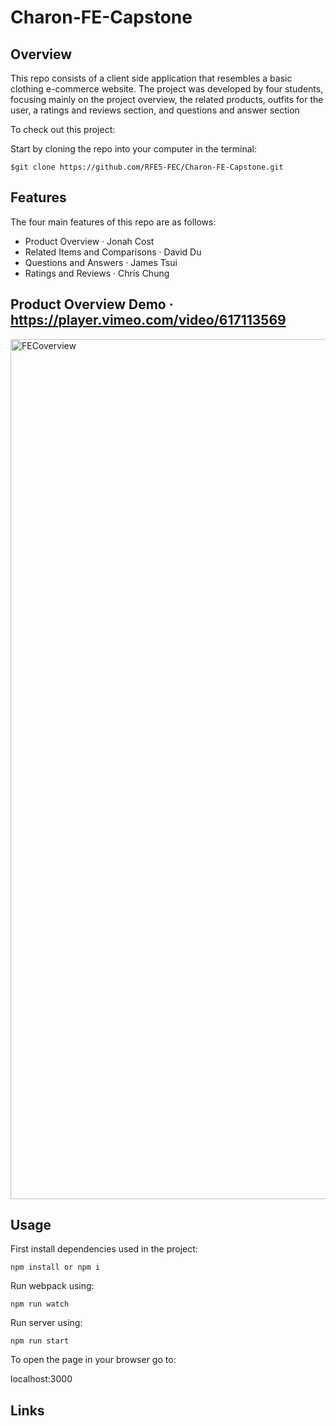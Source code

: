 # Charon-FE-Capstone

## Overview
This repo consists of a client side application that resembles a basic clothing e-commerce website. The project was developed by four students, focusing mainly on the project overview, the related products, outfits for the user, a ratings and reviews section, and questions and answer section 

To check out this project:

Start by cloning the repo into your computer in the terminal:

`$git clone https://github.com/RFE5-FEC/Charon-FE-Capstone.git`

## Features
The four main features of this repo are as follows:
* Product Overview · Jonah Cost
* Related Items and Comparisons · David Du
* Questions and Answers · James Tsui
* Ratings and Reviews · Chris Chung

## Product Overview Demo · https://player.vimeo.com/video/617113569
<img width="1376" alt="FECoverview" src="https://user-images.githubusercontent.com/72520699/135125958-c2f72cec-c398-415b-b9b0-9e7600754d47.png">


## Usage

First install dependencies used in the project:

`npm install or npm i`

Run webpack using:

`npm run watch`

Run server using:

`npm run start`

To open the page in your browser go to:

localhost:3000

## Links

